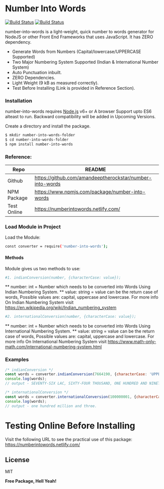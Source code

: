 # Number Into Words


[![Build Status](https://travis-ci.org/joemccann/dillinger.svg?branch=master)](https://travis-ci.org/joemccann/dillinger) [![Build Status](https://img.shields.io/coveralls/blakeembrey/change-case.svg?style=flat)](https://travis-ci.org/joemccann/dillinger)


number-into-words is a light-weight, quick number to words generator for NodeJS or other Front End Frameworks that uses JavaScript. It has ZERO dependency.

  - Generate Words from Numbers (Capital/lowercase/UPPERCASE Supported)
  - Two Major Numbering System Supported (Indian & International Number System)
  - Auto Punctuation inbuilt.
  - ZERO Dependencies.
  - Light Weight (9 kB as measured correctly).
  - Test Before Installing (Link is provided in Reference Section).

### Installation

number-into-words requires [Node.js](https://nodejs.org/) v6+ or A browser Support upto ES6 alteast to run. Backward compatibility will be added in Upcoming Versions.

Create a directory and install the package.

```sh
$ mkdir number-into-words-folder
$ cd number-into-words-folder
$ npm install number-into-words
```

### Reference:
| Repo | README |
| ------ | ------ |
| Github | https://github.com/amandeeptherockstar/number-into-words |
| NPM Package | https://www.npmjs.com/package/number-into-words |
| Test Online | https://numberintowords.netlify.com/ |


### Load Module in Project

Load the Module:
```sh
const converter = require('number-into-words');
```
#### Methods
Module gives us two methods to use:
```sh
#1. indianConversion(number, {characterCase: value});
```
** number: int = Number which needs to be converted into Words Using Indian Numbering System.
** value: string = value can be the return case of words, Possible values are: capital, uppercase and lowercase.
For more info On Indian Numbering System visit https://en.wikipedia.org/wiki/Indian_numbering_system

```sh
#2. internationalConversion(number, {characterCase: value});
```
** number: int = Number which needs to be converted into Words Using International Numbering System.
** value: string = value can be the return case of words, Possible values are: capital, uppercase and lowercase.
For more info On International Numbering System visit https://www.math-only-math.com/international-numbering-system.html

### Examples
```javascript
/* indianConversion */
const words = converter.indianConversion(7664190, {characterCase: 'UPPERCASE'});
console.log(words);
// output - SEVENTY-SIX LAC, SIXTY-FOUR THOUSAND, ONE HUNDRED AND NINETY.

/* internationalConversion */
const words = converter.internationalConversion(100000001, {characterCase: 'lowercase'});
console.log(words);
// output - one hundred million and three.
```
# Testing Online Before Installing
Visit the following URL to see the practical use of this package: 
https://numberintowords.netlify.com/

License
----
MIT

**Free Package, Hell Yeah!**

